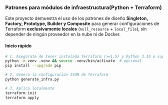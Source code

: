### Patrones para módulos de infraestructura(Python + Terraform)

Este proyecto demuestra el uso de los patrones de diseño **Singleton, Factory, Prototype, Builder y Composite**
para generar configuraciones de Terraform **exclusivamente locales** (`null_resource` + `local_file`), sin depender
de ningún proveedor en la nube ni de Docker.

#### Inicio rápido

```bash
# 1. Asegúrate de tener instalado Terraform (>=1.5) y Python 3.10 o superior.
python -m venv .venv && source .venv/bin/activate  # opcional
pip install --upgrade pip

# 2. Genera la configuración JSON de Terraform
python generate_infra.py

# 3. Aplica localmente
terraform init
terraform apply
````

